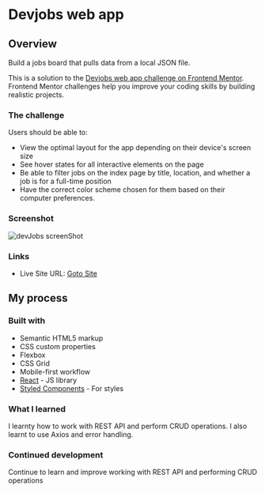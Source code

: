# Devjobs web app

## Overview
Build a jobs board that pulls data from a local JSON file.

This is a solution to the [Devjobs web app challenge on Frontend Mentor](https://www.frontendmentor.io/challenges/devjobs-web-app-HuvC_LP4l). Frontend Mentor challenges help you improve your coding skills by building realistic projects.
### The challenge

Users should be able to:

- View the optimal layout for the app depending on their device's screen size
- See hover states for all interactive elements on the page
- Be able to filter jobs on the index page by title, location, and whether a job is for a full-time position
- Have the correct color scheme chosen for them based on their computer preferences.

### Screenshot
![devJobs screenShot](https://user-images.githubusercontent.com/101146885/200115873-6eceecab-5086-483c-9bdb-c3c2e38f85cc.png)


### Links

- Live Site URL: [Goto Site](https://dev-jobs-webapp-tarry.vercel.app/)

## My process

### Built with

- Semantic HTML5 markup
- CSS custom properties
- Flexbox
- CSS Grid
- Mobile-first workflow
- [React](https://reactjs.org/) - JS library
- [Styled Components](https://styled-components.com/) - For styles


### What I learned
I learnty how to work with REST API and perform CRUD operations. I also learnt to use Axios and error handling.


### Continued development
Continue to learn and improve working with REST API and performing CRUD operations

